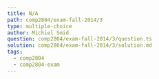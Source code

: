 ```yaml
---
title: N/A
path: comp2804/exam-fall-2014/3
type: multiple-choice
author: Michiel Smid
question: comp2804/exam-fall-2014/3/question.ts
solution: comp2804/exam-fall-2014/3/solution.md
tags:
  - comp2804
  - comp2804-exam
---
```

